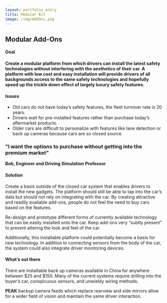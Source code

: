 ```yaml
---
layout: portfolio_entry
title: Modular Kit
image: /img/AddOns.png
---
```


<h2>Modular Add-Ons</h2>

<h4>Goal<h4>
<p>Create a modular platform from which drivers can install the latest safety technologies without interfering with the aesthetics of their car. A platform with low cost and easy installation will provide drivers of all backgrounds access to the same safety technologies and hopefully speed up the trickle down effect of largely luxury safety features. 
</p>
<h4>Issues</h4>
<ul>
<li>Old cars do not have today’s safety features, the fleet turnover rate is 20 years. </li>
<li>Drivers wait for pre-installed features rather than purchase today’s aftermarket products. </li>
<li>Older cars are difficult to personalize with features like lane detection or back up cameras because cars are so closed source.</li>
</ul>
<h3>"I want the options to purchase without getting into the premium market"</h3>
<p><strong>Bob, Engineer and Driving Simulation Professor</strong></p>

<h4>Solution</h4>
<p>Create a basis outside of the closed car system that enables drivers to install the new gadgets. The platform should still be able to tap into the car’s data but should not rely on integrating with the car. By creating attractive and readily available add-ons, people do not feel the need to buy cars based on the features.
</p>
<p>Re-design and prototype different forms of currently available technology that can be easily installed onto the car. Keep add-ons very “subtly present” to prevent altering the look and feel of the car.  
</p>
<p>Additionally, this installable platform could potentially become a basis for new technology. In addition to connecting sensors from the body of the car, the system could also integrate driver monitoring devices.
</p>

<h4>What’s out there</h4>
<p>There are installable back up cameras available in China for anywhere between $25 and $150. Many of the current systems require drilling into the buyer’s car, conspicuous sensors, and  unwieldy wiring methods.
</p>
<p><strong>PEAK</strong> backup camera feeds which replace rearview and side mirrors allow for a wider field of vision and maintain the same driver interaction.
</p>
